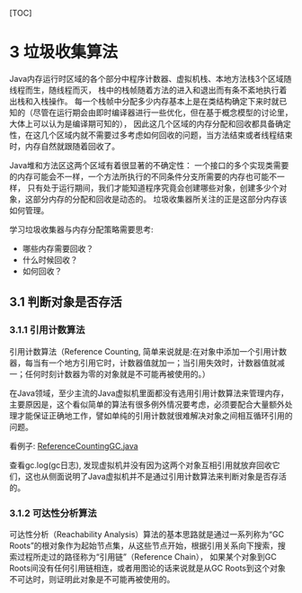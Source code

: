 [TOC]

#  3 垃圾收集算法
Java内存运行时区域的各个部分中程序计数器、虚拟机栈、本地方法栈3个区域随线程而生，随线程而灭， 栈中的栈帧随着方法的进入和退出而有条不紊地执行着出栈和入栈操作。
每一个栈帧中分配多少内存基本上是在类结构确定下来时就已知的（尽管在运行期会由即时编译器进行一些优化，但在基于概念模型的讨论里，大体上可以认为是编译期可知的），
因此这几个区域的内存分配和回收都具备确定性，在这几个区域内就不需要过多考虑如何回收的问题，当方法结束或者线程结束时，内存自然就跟随着回收了。

Java堆和方法区这两个区域有着很显著的不确定性：
一个接口的多个实现类需要的内存可能会不一样，一个方法所执行的不同条件分支所需要的内存也可能不一样，
只有处于运行期间，我们才能知道程序究竟会创建哪些对象，创建多少个对象，这部分内存的分配和回收是动态的。
垃圾收集器所关注的正是这部分内存该如何管理。

学习垃圾收集器与内存分配策略需要思考:
- 哪些内存需要回收？
- 什么时候回收？
- 如何回收？




## 3.1 判断对象是否存活

### 3.1.1 引用计数算法

引用计数算法（Reference Counting, 简单来说就是:在对象中添加一个引用计数器，每当有一个地方引用它时，计数器值就加一；当引用失效时，计数器值就减一；任何时刻计数器为零的对象就是不可能再被使用的。）

在Java领域，至少主流的Java虚拟机里面都没有选用引用计数算法来管理内存，主要原因是，这个看似简单的算法有很多例外情况要考虑，必须要配合大量额外处理才能保证正确地工作，譬如单纯的引用计数就很难解决对象之间相互循环引用的问题。

看例子: [ReferenceCountingGC.java](../src/main/java/org/fenixsoft/chapter3/gc/ReferenceCountingGC.java)

查看gc.log(gc日志), 发现虚拟机并没有因为这两个对象互相引用就放弃回收它们，这也从侧面说明了Java虚拟机并不是通过引用计数算法来判断对象是否存活的。

### 3.1.2 可达性分析算法

可达性分析（Reachability Analysis）算法的基本思路就是通过一系列称为“GC Roots”的根对象作为起始节点集，从这些节点开始，根据引用关系向下搜索，搜索过程所走过的路径称为“引用链”（Reference Chain），
如果某个对象到GC Roots间没有任何引用链相连，或者用图论的话来说就是从GC Roots到这个对象不可达时，则证明此对象是不可能再被使用的。

